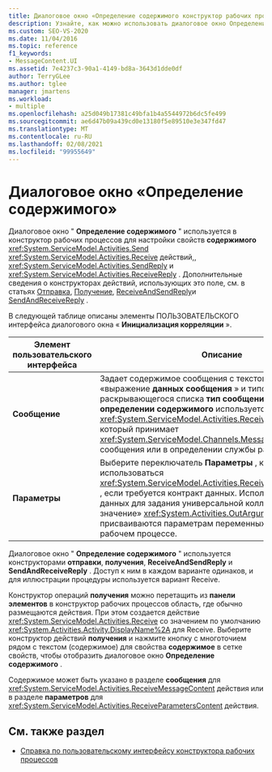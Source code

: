 ```yaml
---
title: Диалоговое окно «Определение содержимого конструктор рабочих процессов»
description: Узнайте, как можно использовать диалоговое окно Определение содержимого для настройки свойств содержимого действий Send, Receive, SendReply и ReceiveReply.
ms.custom: SEO-VS-2020
ms.date: 11/04/2016
ms.topic: reference
f1_keywords:
- MessageContent.UI
ms.assetid: 7e4237c3-90a1-4149-bd8a-3643d1dde0df
author: TerryGLee
ms.author: tglee
manager: jmartens
ms.workload:
- multiple
ms.openlocfilehash: a25d049b17381c49bfa1b4a5544972b6dc5fe499
ms.sourcegitcommit: ae6d47b09a439cd0e13180f5e89510e3e347fd47
ms.translationtype: MT
ms.contentlocale: ru-RU
ms.lasthandoff: 02/08/2021
ms.locfileid: "99955649"
---
```

# <a name="content-definition-dialog-box"></a>Диалоговое окно «Определение содержимого»

Диалоговое окно " **Определение содержимого** " используется в конструктор рабочих процессов для настройки свойств **содержимого** <xref:System.ServiceModel.Activities.Send> <xref:System.ServiceModel.Activities.Receive> действий,, <xref:System.ServiceModel.Activities.SendReply> и <xref:System.ServiceModel.Activities.ReceiveReply> . Дополнительные сведения о конструкторах действий, использующих это поле, см. в статьях [Отправка](../workflow-designer/send-activity-designer.md), [Получение](../workflow-designer/receive-activity-designer.md), [ReceiveAndSendReply](../workflow-designer/receiveandsendreply-template-designer.md)и [SendAndReceiveReply](../workflow-designer/sendandreceivereply-template-designer.md) .

В следующей таблице описаны элементы ПОЛЬЗОВАТЕЛЬСКОГО интерфейса диалогового окна « **Инициализация корреляции** ».

|Элемент пользовательского интерфейса|Описание|
|-|-----------------|
|**Сообщение**|Задает содержимое сообщения с текстовым полем «выражение **данных сообщения** » и типом с помощью раскрывающегося списка **тип сообщения** . По умолчанию в **определении содержимого** используется объект <xref:System.ServiceModel.Activities.ReceiveMessageContent> , который принимает <xref:System.ServiceModel.Channels.Message> тип контракта сообщения или в определении службы рабочего процесса.|
|**Параметры**|Выберите переключатель **Параметры** , который будет использоваться <xref:System.ServiceModel.Activities.ReceiveParametersContent> , если требуется контракт данных. Используйте сетку данных для задания универсальной коллекции пар «ключ/значение» <xref:System.Activities.OutArgument>, чьи значения присваиваются параметрам переменных в текущем рабочем процессе.|

Диалоговое окно " **Определение содержимого** " используется конструкторами **отправки**, **получения**, **ReceiveAndSendReply** и **SendAndReceiveReply** . Доступ к ним в каждом варианте одинаков, и для иллюстрации процедуры используется вариант Receive.

Конструктор операций **получения** можно перетащить из **панели элементов** в конструктор рабочих процессов область, где обычно размещаются действия. При этом создается действие <xref:System.ServiceModel.Activities.Receive> со значением по умолчанию <xref:System.Activities.Activity.DisplayName%2A> для Receive. Выберите конструктор действий **получения** и нажмите кнопку с многоточием рядом с текстом (содержимое) для свойства **содержимое** в сетке свойств, чтобы отобразить диалоговое окно **Определение содержимого** .

Содержимое может быть указано в разделе **сообщения** для <xref:System.ServiceModel.Activities.ReceiveMessageContent> действия или в разделе **параметров** для <xref:System.ServiceModel.Activities.ReceiveParametersContent> действия.

## <a name="see-also"></a>См. также раздел

- [Справка по пользовательскому интерфейсу конструктора рабочих процессов](browse-and-select-a-dotnet-type-dialog-box.md)